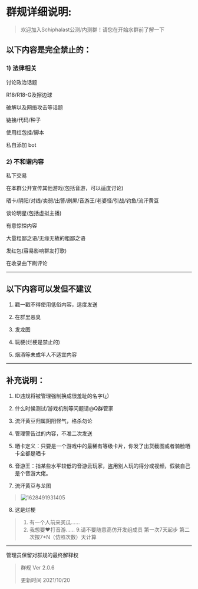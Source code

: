# 群规详细说明:

> 欢迎加入Schiphalast公测/内测群！请您在开始水群前了解一下

## 以下内容是完全禁止的：

### 1) 法律相关

讨论政治话题

R18/R18-G及擦边球

破解以及网络攻击等话题

链接/代码/种子

使用红包挂/脚本

私自添加 bot

### 2) 不和谐内容

私下交易

在本群公开宣传其他游戏(包括音游，可以适度讨论)

晒卡/阴阳/对线/卖弱/出警/刷屏/音游王/老婆怪/引战/钓鱼/流汗黄豆

谈论明星(包括虚拟主播)

有意惊悚内容

大量粗鄙之语/无缘无故的粗鄙之语

发红包(容易影响群友打歌)

在收录曲下刷评论

---

## 以下内容可以发但不建议

1. 戳一戳不得使用低俗内容，适度发送

2. 在群里恶臭

3. 发龙图

4. 玩梗(烂梗是禁止的)

5. 烟酒等未成年人不适宜内容

---

## 补充说明：

1. ID违规将被管理强制换成很羞耻的名字(¿)

2. 什么时候测试/游戏机制等问题请@Q群管家

3. 流汗黄豆归属阴阳怪气，格杀勿论

4. 管理警告过的内容，不准二次发送

5. 晒卡定义：只要是一个游戏中的最稀有等级卡片，你发了出货截图或者骑脸晒卡全都是晒卡

6. 音游王：指某些水平较低的音游云玩家，盗用别人玩的得分或视频，假装自己是个音游大佬。

7. 流汗黄豆与龙图
> ![1628491931405](https://user-images.githubusercontent.com/62653664/128669732-1c0e32e6-1bb2-480e-892e-2a41f18d9649.jpg)

8. 这是烂梗
> 1. 有一个人前来买瓜……
> 2. 我想要❤打音游……
9.请不要随意高仿开发组成员
   第一次7天起步 第二次按7*N（仿照次数）天计算
---

管理员保留对群规的最终解释权

> 群规 Ver 2.0.6
> 
> 更新时间 2021/10/20
